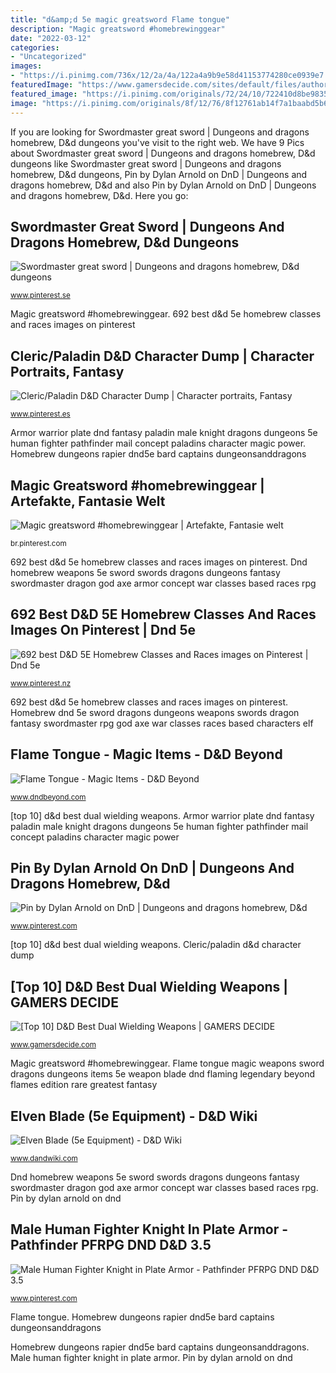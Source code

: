 ```yaml
---
title: "d&amp;d 5e magic greatsword Flame tongue"
description: "Magic greatsword #homebrewinggear"
date: "2022-03-12"
categories:
- "Uncategorized"
images:
- "https://i.pinimg.com/736x/12/2a/4a/122a4a9b9e58d41153774280ce0939e7.jpg"
featuredImage: "https://www.gamersdecide.com/sites/default/files/authors/u151766/10_twf_gallery_05.jpg"
featured_image: "https://i.pinimg.com/originals/72/24/10/722410d8be9835ec8a649847cdd72a92.jpg"
image: "https://i.pinimg.com/originals/8f/12/76/8f12761ab14f7a1baabd5b648f41d9ee.jpg"
---
```


If you are looking for Swordmaster great sword | Dungeons and dragons homebrew, D&amp;d dungeons you've visit to the right web. We have 9 Pics about Swordmaster great sword | Dungeons and dragons homebrew, D&amp;d dungeons like Swordmaster great sword | Dungeons and dragons homebrew, D&amp;d dungeons, Pin by Dylan Arnold on DnD | Dungeons and dragons homebrew, D&amp;d and also Pin by Dylan Arnold on DnD | Dungeons and dragons homebrew, D&amp;d. Here you go:

## Swordmaster Great Sword | Dungeons And Dragons Homebrew, D&amp;d Dungeons

![Swordmaster great sword | Dungeons and dragons homebrew, D&amp;d dungeons](https://i.pinimg.com/originals/72/24/10/722410d8be9835ec8a649847cdd72a92.jpg "Elven blade (5e equipment)")

<small>www.pinterest.se</small>

Magic greatsword #homebrewinggear. 692 best d&amp;d 5e homebrew classes and races images on pinterest

## Cleric/Paladin D&amp;D Character Dump | Character Portraits, Fantasy

![Cleric/Paladin D&amp;D Character Dump | Character portraits, Fantasy](https://i.pinimg.com/originals/e0/20/2b/e0202badf8a8f0e6e9c7ed8bec4ac7d5.png "Armor warrior plate dnd fantasy paladin male knight dragons dungeons 5e human fighter pathfinder mail concept paladins character magic power")

<small>www.pinterest.es</small>

Armor warrior plate dnd fantasy paladin male knight dragons dungeons 5e human fighter pathfinder mail concept paladins character magic power. Homebrew dungeons rapier dnd5e bard captains dungeonsanddragons

## Magic Greatsword #homebrewinggear | Artefakte, Fantasie Welt

![Magic greatsword #homebrewinggear | Artefakte, Fantasie welt](https://i.pinimg.com/originals/8f/12/76/8f12761ab14f7a1baabd5b648f41d9ee.jpg "Flame tongue")

<small>br.pinterest.com</small>

692 best d&amp;d 5e homebrew classes and races images on pinterest. Dnd homebrew weapons 5e sword swords dragons dungeons fantasy swordmaster dragon god axe armor concept war classes based races rpg

## 692 Best D&amp;D 5E Homebrew Classes And Races Images On Pinterest | Dnd 5e

![692 best D&amp;D 5E Homebrew Classes and Races images on Pinterest | Dnd 5e](https://i.pinimg.com/736x/39/b8/8c/39b88c73df3de3fff5037787911a7458--swords-triangles.jpg "Cleric paladin")

<small>www.pinterest.nz</small>

692 best d&amp;d 5e homebrew classes and races images on pinterest. Homebrew dnd 5e sword dragons dungeons weapons swords dragon fantasy swordmaster rpg god axe war classes races based characters elf

## Flame Tongue - Magic Items - D&amp;D Beyond

![Flame Tongue - Magic Items - D&amp;D Beyond](https://media-waterdeep.cursecdn.com/avatars/thumbnails/7/219/1000/1000/636284733648450283.jpeg "Magic greatsword #homebrewinggear")

<small>www.dndbeyond.com</small>

[top 10] d&amp;d best dual wielding weapons. Armor warrior plate dnd fantasy paladin male knight dragons dungeons 5e human fighter pathfinder mail concept paladins character magic power

## Pin By Dylan Arnold On DnD | Dungeons And Dragons Homebrew, D&amp;d

![Pin by Dylan Arnold on DnD | Dungeons and dragons homebrew, D&amp;d](https://i.pinimg.com/736x/12/2a/4a/122a4a9b9e58d41153774280ce0939e7.jpg "Homebrew dungeons rapier dnd5e bard captains dungeonsanddragons")

<small>www.pinterest.com</small>

[top 10] d&amp;d best dual wielding weapons. Cleric/paladin d&amp;d character dump

## [Top 10] D&amp;D Best Dual Wielding Weapons | GAMERS DECIDE

![[Top 10] D&amp;D Best Dual Wielding Weapons | GAMERS DECIDE](https://www.gamersdecide.com/sites/default/files/authors/u151766/10_twf_gallery_05.jpg "Homebrew dnd dragons dungeons magic greatsword weapons 5e sword items fantasy dark magical rpg arme classes possible info characters pen")

<small>www.gamersdecide.com</small>

Magic greatsword #homebrewinggear. Flame tongue magic weapons sword dragons dungeons items 5e weapon blade dnd flaming legendary beyond flames edition rare greatest fantasy

## Elven Blade (5e Equipment) - D&amp;D Wiki

![Elven Blade (5e Equipment) - D&amp;D Wiki](http://www.swordsdirect.com/larp-elven-lord-gold-longsword.jpg "Swordmaster great sword")

<small>www.dandwiki.com</small>

Dnd homebrew weapons 5e sword swords dragons dungeons fantasy swordmaster dragon god axe armor concept war classes based races rpg. Pin by dylan arnold on dnd

## Male Human Fighter Knight In Plate Armor - Pathfinder PFRPG DND D&amp;D 3.5

![Male Human Fighter Knight in Plate Armor - Pathfinder PFRPG DND D&amp;D 3.5](https://i.pinimg.com/originals/15/5e/65/155e65ccf25108f342e671bdb6e4031a.png "Cleric paladin")

<small>www.pinterest.com</small>

Flame tongue. Homebrew dungeons rapier dnd5e bard captains dungeonsanddragons

Homebrew dungeons rapier dnd5e bard captains dungeonsanddragons. Male human fighter knight in plate armor. Pin by dylan arnold on dnd
